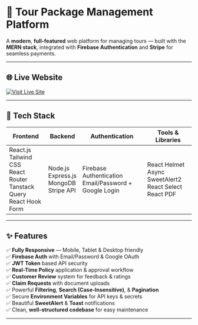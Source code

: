 # 🚩 Tour Package Management Platform

A **modern**, **full-featured** web platform for managing tours — built with the **MERN stack**, integrated with **Firebase Authentication** and **Stripe** for seamless payments.

---

## 🌐 Live Website

[![Visit Live Site](https://img.shields.io/badge/Live-Site-blue?style=for-the-badge&logo=firefox)](https://tourista-2ef38.web.app/)

---

## 🚀 Tech Stack

| Frontend                                | Backend                           | Authentication                  | Tools & Libraries                        |
|----------------------------------------|---------------------------------|--------------------------------|-----------------------------------------|
| React.js <br> Tailwind CSS <br> React Router <br> Tanstack Query <br> React Hook Form | Node.js <br> Express.js <br> MongoDB <br> Stripe API | Firebase Authentication <br> Email/Password + Google Login | React Helmet Async <br> SweetAlert2 <br> React Select <br> React PDF |

---

## ✨ Features

✅ **Fully Responsive** — Mobile, Tablet & Desktop friendly  
✅ **Firebase Auth** with Email/Password & Google OAuth  
✅ **JWT Token** based API security  
✅ **Real-Time Policy** application & approval workflow  
✅ **Customer Review** system for feedback & ratings  
✅ **Claim Requests** with document uploads  
✅ Powerful **Filtering**, **Search (Case-Insensitive)**, & **Pagination**  
✅ Secure **Environment Variables** for API keys & secrets  
✅ Beautiful **SweetAlert** & **Toast** notifications  
✅ Clean, **well-structured codebase** for easy maintenance

---
